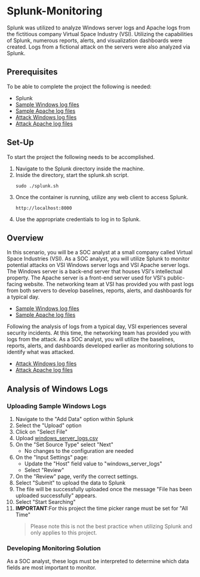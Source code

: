 # Splunk-Monitoring
Splunk was utilized to analyze Windows server logs and Apache logs from the fictitious company Virtual Space Industry (VSI). Utilizing the capabilities of Splunk, numerous reports, alerts, and visualization dashboards were created. Logs from a fictional attack on the servers were also analyzed via Splunk.

## Prerequisites
To be able to complete the project the following is needed:

- Splunk
- [Sample Windows log files](Log_Files/windows_server_logs.csv)
- [Sample Apache log files](Log_Files/apache_logs.txt)
- [Attack Windows log files](Log_Files/windows_server_attack_logs.csv)
- [Attack Apache log files](Log_Files/apache_attack_logs.txt)

## Set-Up

To start the project the following needs to be accomplished.
1. Navigate to the Splunk directory inside the machine.
2. Inside the directory, start the splunk.sh script.
   ```
   sudo ./splunk.sh
   ```
3. Once the container is running, utilize any web client to access Splunk.
   ```
   http://localhost:8000
   ```
4. Use the appropriate credentials to log in to Splunk.

## Overview

In this scenario, you will be a SOC analyst at a small company called Virtual Space Industries (VSI). As a SOC analyst, you will utilize Splunk to monitor potential attacks on VSI Windows server logs and VSI Apache server logs. The Windows server is a back-end server that houses VSI's intellectual property. The Apache server is a front-end server used for VSI's public-facing website. The networking team at VSI has provided you with past logs from both servers to develop baselines, reports, alerts, and dashboards for a typical day.
- [Sample Windows log files](Log_Files/windows_server_logs.csv)
- [Sample Apache log files](Log_Files/apache_logs.txt)

Following the analysis of logs from a typical day, VSI experiences several security incidents. At this time, the networking team has provided you with logs from the attack. As a SOC analyst, you will utilize the baselines, reports, alerts, and dashboards developed earlier as monitoring solutions to identify what was attacked.
- [Attack Windows log files](Log_Files/windows_server_attack_logs.csv)
- [Attack Apache log files](Log_Files/apache_attack_logs.txt)

## Analysis of Windows Logs

### Uploading Sample Windows Logs
1. Navigate to the "Add Data" option within Splunk
2. Select the "Upload" option
3. Click on "Select File"
4. Upload [windows_server_logs.csv](Log_Files/windows_server_logs.csv)
5. On the "Set Source Type" select "Next"
   - No changes to the configuration are needed
6. On the "Input Settings" page:
   - Update the "Host" field value to "windows_server_logs"
   - Select "Review"
7. On the "Review" page, verify the correct settings.
8. Select "Submit" to upload the data to Splunk
9. The file will be successfully uploaded once the message "File has been uploaded successfully" appears.
10. Select "Start Searching"
11. **IMPORTANT**:For this project the time picker range must be set for "All Time"
    > Please note this is not the best practice when utilizing Splunk and only applies to this project.

### Developing Monitoring Solution

As a SOC analyst, these logs must be interpreted to determine which data fields are most important to monitor. 
